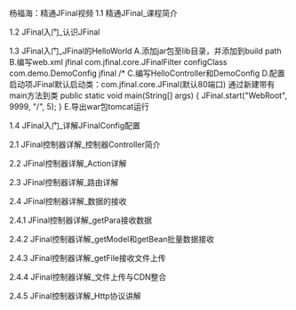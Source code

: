 杨福海：精通JFinal视频
1.1 精通JFinal_课程简介

1.2 JFinal入门_认识JFinal

1.3 JFinal入门_JFinal的HelloWorld
	A.添加jar包至lib目录，并添加到build path
	B.编写web.xml
	<filter>
    <filter-name>jfinal</filter-name>
    <filter-class>com.jfinal.core.JFinalFilter</filter-class>
    <init-param>
      	<param-name>configClass</param-name>
      	<param-value>com.demo.DemoConfig</param-value>
    </init-param>
  	</filter>
  	<filter-mapping>
    	<filter-name>jfinal</filter-name>
    	<url-pattern>/*</url-pattern>
  	</filter-mapping>
	C.编写HelloController和DemoConfig
	D.配置启动项JFinal默认启动类：com.jfinal.core.JFinal(默认80端口)
		通过新建带有main方法到类
		public static void main(String[] args) {
		JFinal.start("WebRoot", 9999, "/", 5);
		}
	E.导出war包tomcat运行
		
1.4 JFinal入门_详解JFinalConfig配置

2.1 JFinal控制器详解_控制器Controller简介

2.2 JFinal控制器详解_Action详解

2.3 JFinal控制器详解_路由详解

2.4 JFinal控制器详解_数据的接收

2.4.1 JFinal控制器详解_getPara接收数据

2.4.2 JFinal控制器详解_getModel和getBean批量数据接收

2.4.3 JFinal控制器详解_getFile接收文件上传

2.4.4 JFinal控制器详解_文件上传与CDN整合

2.4.5 JFinal控制器详解_Http协议讲解






